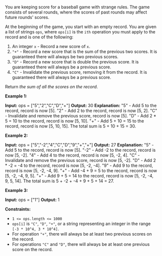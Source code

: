 
You are keeping score for a baseball game with strange rules. The game consists of several rounds, where the scores of past rounds may affect future rounds' scores.

At the beginning of the game, you start with an empty record. You are given a list of strings  `ops`, where  `ops[i]`  is the  `ith`  operation you must apply to the record and is one of the following:

1.  An integer  `x`  - Record a new score of  `x`.
2.  `"+"`  - Record a new score that is the sum of the previous two scores. It is guaranteed there will always be two previous scores.
3.  `"D"`  - Record a new score that is double the previous score. It is guaranteed there will always be a previous score.
4.  `"C"`  - Invalidate the previous score, removing it from the record. It is guaranteed there will always be a previous score.

Return  _the sum of all the scores on the record_.

**Example 1:**

**Input:** ops = ["5","2","C","D","+"]
**Output:** 30
**Explanation:**
"5" - Add 5 to the record, record is now [5].
"2" - Add 2 to the record, record is now [5, 2].
"C" - Invalidate and remove the previous score, record is now [5].
"D" - Add 2 * 5 = 10 to the record, record is now [5, 10].
"+" - Add 5 + 10 = 15 to the record, record is now [5, 10, 15].
The total sum is 5 + 10 + 15 = 30.

**Example 2:**

**Input:** ops = ["5","-2","4","C","D","9","+","+"]
**Output:** 27
**Explanation:**
"5" - Add 5 to the record, record is now [5].
"-2" - Add -2 to the record, record is now [5, -2].
"4" - Add 4 to the record, record is now [5, -2, 4].
"C" - Invalidate and remove the previous score, record is now [5, -2].
"D" - Add 2 * -2 = -4 to the record, record is now [5, -2, -4].
"9" - Add 9 to the record, record is now [5, -2, -4, 9].
"+" - Add -4 + 9 = 5 to the record, record is now [5, -2, -4, 9, 5].
"+" - Add 9 + 5 = 14 to the record, record is now [5, -2, -4, 9, 5, 14].
The total sum is 5 + -2 + -4 + 9 + 5 + 14 = 27.

**Example 3:**

**Input:** ops = ["1"]
**Output:** 1

**Constraints:**

-   `1 <= ops.length <= 1000`
-   `ops[i]`  is  `"C"`,  `"D"`,  `"+"`, or a string representing an integer in the range  `[-3 * 10^4, 3 * 10^4]`.
-   For operation  `"+"`, there will always be at least two previous scores on the record.
-   For operations  `"C"`  and  `"D"`, there will always be at least one previous score on the record.
